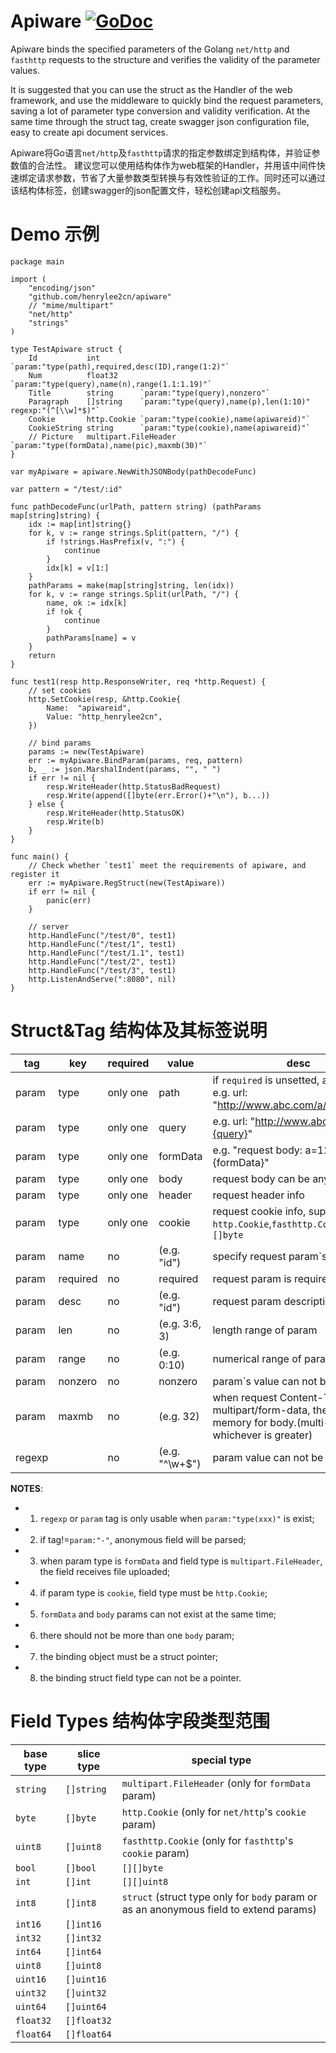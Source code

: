 # Apiware    [![GoDoc](https://godoc.org/github.com/tsuna/gohbase?status.png)](https://godoc.org/github.com/henrylee2cn/apiware)

Apiware binds the specified parameters of the Golang `net/http` and `fasthttp` requests to the structure and verifies the validity of the parameter values.

It is suggested that you can use the struct as the Handler of the web framework, and use the middleware to quickly bind the request parameters, saving a lot of parameter type conversion and validity verification. At the same time through the struct tag, create swagger json configuration file, easy to create api document services.

Apiware将Go语言`net/http`及`fasthttp`请求的指定参数绑定到结构体，并验证参数值的合法性。
建议您可以使用结构体作为web框架的Handler，并用该中间件快速绑定请求参数，节省了大量参数类型转换与有效性验证的工作。同时还可以通过该结构体标签，创建swagger的json配置文件，轻松创建api文档服务。

# Demo 示例

```
package main

import (
    "encoding/json"
    "github.com/henrylee2cn/apiware"
    // "mime/multipart"
    "net/http"
    "strings"
)

type TestApiware struct {
    Id           int         `param:"type(path),required,desc(ID),range(1:2)"`
    Num          float32     `param:"type(query),name(n),range(1.1:1.19)"`
    Title        string      `param:"type(query),nonzero"`
    Paragraph    []string    `param:"type(query),name(p),len(1:10)" regexp:"(^[\\w]*$)"`
    Cookie       http.Cookie `param:"type(cookie),name(apiwareid)"`
    CookieString string      `param:"type(cookie),name(apiwareid)"`
    // Picture   multipart.FileHeader `param:"type(formData),name(pic),maxmb(30)"`
}

var myApiware = apiware.NewWithJSONBody(pathDecodeFunc)

var pattern = "/test/:id"

func pathDecodeFunc(urlPath, pattern string) (pathParams map[string]string) {
    idx := map[int]string{}
    for k, v := range strings.Split(pattern, "/") {
        if !strings.HasPrefix(v, ":") {
            continue
        }
        idx[k] = v[1:]
    }
    pathParams = make(map[string]string, len(idx))
    for k, v := range strings.Split(urlPath, "/") {
        name, ok := idx[k]
        if !ok {
            continue
        }
        pathParams[name] = v
    }
    return
}

func test1(resp http.ResponseWriter, req *http.Request) {
    // set cookies
    http.SetCookie(resp, &http.Cookie{
        Name:  "apiwareid",
        Value: "http_henrylee2cn",
    })

    // bind params
    params := new(TestApiware)
    err := myApiware.BindParam(params, req, pattern)
    b, _ := json.MarshalIndent(params, "", " ")
    if err != nil {
        resp.WriteHeader(http.StatusBadRequest)
        resp.Write(append([]byte(err.Error()+"\n"), b...))
    } else {
        resp.WriteHeader(http.StatusOK)
        resp.Write(b)
    }
}

func main() {
    // Check whether `test1` meet the requirements of apiware, and register it
    err := myApiware.RegStruct(new(TestApiware))
    if err != nil {
        panic(err)
    }

    // server
    http.HandleFunc("/test/0", test1)
    http.HandleFunc("/test/1", test1)
    http.HandleFunc("/test/1.1", test1)
    http.HandleFunc("/test/2", test1)
    http.HandleFunc("/test/3", test1)
    http.ListenAndServe(":8080", nil)
}
```

# Struct&Tag 结构体及其标签说明

tag   |   key    | required |     value     |   desc
------|----------|----------|---------------|----------------------------------
param |   type   | only one |     path      | if `required` is unsetted, auto set it. e.g. url: "http://www.abc.com/a/{path}"
param |   type   | only one |     query     | e.g. url: "http://www.abc.com/a?b={query}"
param |   type   | only one |     formData  | e.g. "request body: a=123&b={formData}"
param |   type   | only one |     body      | request body can be any content
param |   type   | only one |     header    | request header info
param |   type   | only one |     cookie    | request cookie info, support type: `http.Cookie`,`fasthttp.Cookie`,`string`,`[]byte`
param |   name   |    no    |  (e.g. "id")  | specify request param`s name
param | required |    no    |   required    | request param is required
param |   desc   |    no    |  (e.g. "id")  | request param description
param |   len    |    no    | (e.g. 3:6, 3) | length range of param
param |   range  |    no    |  (e.g. 0:10)  | numerical range of param
param |  nonzero |    no    |    nonzero    | param`s value can not be zero
param |   maxmb  |    no    |   (e.g. 32)   | when request Content-Type is multipart/form-data, the max memory for body.(multi-param, whichever is greater)
regexp|          |    no    |(e.g. "^\\w+$")| param value can not be null

**NOTES**:
* 1. `regexp` or `param` tag is only usable when `param:"type(xxx)"` is exist;
* 2. if tag!=`param:"-"`, anonymous field will be parsed;
* 3. when param type is `formData` and field type is `multipart.FileHeader`, the field receives file uploaded;
* 4. if param type is `cookie`, field type must be `http.Cookie`;
* 5. `formData` and `body` params can not exist at the same time;
* 6. there should not be more than one `body` param;
* 7. the binding object must be a struct pointer;
* 8. the binding struct field type can not be a pointer.


# Field Types 结构体字段类型范围

base type| slice type  | special type
---------|-------------|-------------------------------------------------------
`string`  |  `[]string`  | `multipart.FileHeader` (only for `formData` param)
`byte`    |  `[]byte`    | `http.Cookie` (only for `net/http`'s `cookie` param)
`uint8`   |  `[]uint8`   | `fasthttp.Cookie` (only for `fasthttp`'s `cookie` param)
`bool`    |  `[]bool`    | `[][]byte`
`int`     |  `[]int`     | `[][]uint8`
`int8`    |  `[]int8`    | `struct` (struct type only for `body` param or as an anonymous field to extend params)
`int16`   |  `[]int16`   |
`int32`   |  `[]int32`   |
`int64`   |  `[]int64`   |
`uint8`   |  `[]uint8`   |
`uint16`  |  `[]uint16`  |
`uint32`  |  `[]uint32`  |
`uint64`  |  `[]uint64`  |
`float32` |  `[]float32` |
`float64` |  `[]float64` |
